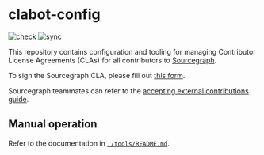 # clabot-config

[![check](https://github.com/sourcegraph/clabot-config/actions/workflows/main.yml/badge.svg)](https://github.com/sourcegraph/clabot-config/actions/workflows/main.yml) [![sync](https://github.com/sourcegraph/clabot-config/actions/workflows/sync.yml/badge.svg)](https://github.com/sourcegraph/clabot-config/actions/workflows/sync.yml)

This repository contains configuration and tooling for managing Contributor License Agreements (CLAs) for all contributors to [Sourcegraph](https://about.sourcegraph.com/).

To sign the Sourcegraph CLA, please fill out [this form](https://forms.gle/YnmetmopXNxFxsDUA).

Sourcegraph teammates can refer to the [accepting external contributions guide](https://sourcegraph.com/docs/dev/contributing/accepting_contribution).

## Manual operation

Refer to the documentation in [`./tools/README.md`](./tools/README.md).
